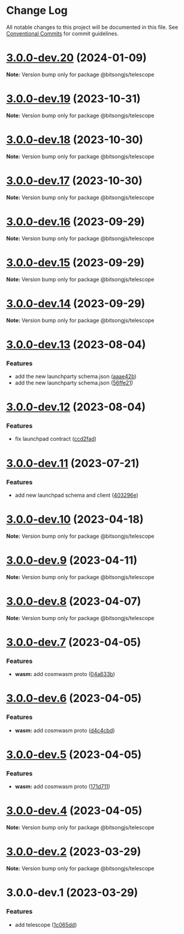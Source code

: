 # Change Log

All notable changes to this project will be documented in this file.
See [Conventional Commits](https://conventionalcommits.org) for commit guidelines.

# [3.0.0-dev.20](https://github.com/bitsongofficial/bitsongjs/compare/@bitsongjs/telescope@3.0.0-dev.19...@bitsongjs/telescope@3.0.0-dev.20) (2024-01-09)

**Note:** Version bump only for package @bitsongjs/telescope





# [3.0.0-dev.19](https://github.com/bitsongofficial/bitsongjs/compare/@bitsongjs/telescope@3.0.0-dev.18...@bitsongjs/telescope@3.0.0-dev.19) (2023-10-31)

**Note:** Version bump only for package @bitsongjs/telescope





# [3.0.0-dev.18](https://github.com/bitsongofficial/bitsongjs/compare/@bitsongjs/telescope@3.0.0-dev.17...@bitsongjs/telescope@3.0.0-dev.18) (2023-10-30)

**Note:** Version bump only for package @bitsongjs/telescope





# [3.0.0-dev.17](https://github.com/bitsongofficial/bitsongjs/compare/@bitsongjs/telescope@3.0.0-dev.16...@bitsongjs/telescope@3.0.0-dev.17) (2023-10-30)

**Note:** Version bump only for package @bitsongjs/telescope





# [3.0.0-dev.16](https://github.com/bitsongofficial/bitsongjs/compare/@bitsongjs/telescope@3.0.0-dev.15...@bitsongjs/telescope@3.0.0-dev.16) (2023-09-29)

**Note:** Version bump only for package @bitsongjs/telescope





# [3.0.0-dev.15](https://github.com/bitsongofficial/bitsongjs/compare/@bitsongjs/telescope@3.0.0-dev.14...@bitsongjs/telescope@3.0.0-dev.15) (2023-09-29)

**Note:** Version bump only for package @bitsongjs/telescope





# [3.0.0-dev.14](https://github.com/bitsongofficial/bitsongjs/compare/@bitsongjs/telescope@3.0.0-dev.13...@bitsongjs/telescope@3.0.0-dev.14) (2023-09-29)

**Note:** Version bump only for package @bitsongjs/telescope





# [3.0.0-dev.13](https://github.com/bitsongofficial/bitsongjs/compare/@bitsongjs/telescope@3.0.0-dev.12...@bitsongjs/telescope@3.0.0-dev.13) (2023-08-04)


### Features

* add the new launchparty schema.json ([aaae42b](https://github.com/bitsongofficial/bitsongjs/commit/aaae42bbf544f7241c57ebd8f1e7b235d47e31e3))
* add the new launchparty schema.json ([56ffe21](https://github.com/bitsongofficial/bitsongjs/commit/56ffe218518e90e2759da34ac0434bb5e8e80a74))





# [3.0.0-dev.12](https://github.com/bitsongofficial/bitsongjs/compare/@bitsongjs/telescope@3.0.0-dev.11...@bitsongjs/telescope@3.0.0-dev.12) (2023-08-04)


### Features

* fix launchpad contract ([ccd2fad](https://github.com/bitsongofficial/bitsongjs/commit/ccd2fad765634c7a23ad3d5261057805eabffc48))





# [3.0.0-dev.11](https://github.com/bitsongofficial/bitsongjs/compare/@bitsongjs/telescope@3.0.0-dev.10...@bitsongjs/telescope@3.0.0-dev.11) (2023-07-21)


### Features

* add new launchpad schema and client ([403296e](https://github.com/bitsongofficial/bitsongjs/commit/403296e0596740266f8e20ebf1a7d5b401f0ac31))





# [3.0.0-dev.10](https://github.com/bitsongofficial/bitsongjs/compare/@bitsongjs/telescope@3.0.0-dev.9...@bitsongjs/telescope@3.0.0-dev.10) (2023-04-18)

**Note:** Version bump only for package @bitsongjs/telescope





# [3.0.0-dev.9](https://github.com/bitsongofficial/bitsongjs/compare/@bitsongjs/telescope@3.0.0-dev.8...@bitsongjs/telescope@3.0.0-dev.9) (2023-04-11)

**Note:** Version bump only for package @bitsongjs/telescope





# [3.0.0-dev.8](https://github.com/bitsongofficial/bitsongjs/compare/@bitsongjs/telescope@3.0.0-dev.7...@bitsongjs/telescope@3.0.0-dev.8) (2023-04-07)

**Note:** Version bump only for package @bitsongjs/telescope





# [3.0.0-dev.7](https://github.com/bitsongofficial/bitsongjs/compare/@bitsongjs/telescope@3.0.0-dev.6...@bitsongjs/telescope@3.0.0-dev.7) (2023-04-05)


### Features

* **wasm:** add cosmwasm proto ([04a633b](https://github.com/bitsongofficial/bitsongjs/commit/04a633bd4ef7d906e7e608ddc30231587d370569))





# [3.0.0-dev.6](https://github.com/bitsongofficial/bitsongjs/compare/@bitsongjs/telescope@3.0.0-dev.5...@bitsongjs/telescope@3.0.0-dev.6) (2023-04-05)


### Features

* **wasm:** add cosmwasm proto ([d4c4cbd](https://github.com/bitsongofficial/bitsongjs/commit/d4c4cbdb8872f9e675b05246594450d66c5d9c1d))





# [3.0.0-dev.5](https://github.com/bitsongofficial/bitsongjs/compare/@bitsongjs/telescope@3.0.0-dev.4...@bitsongjs/telescope@3.0.0-dev.5) (2023-04-05)


### Features

* **wasm:** add cosmwasm proto ([171d711](https://github.com/bitsongofficial/bitsongjs/commit/171d711577a7857bbe924e394b3158c2cb94d341))





# [3.0.0-dev.4](https://github.com/bitsongofficial/bitsongjs/compare/@bitsongjs/telescope@3.0.0-dev.2...@bitsongjs/telescope@3.0.0-dev.4) (2023-04-05)

**Note:** Version bump only for package @bitsongjs/telescope





# [3.0.0-dev.2](https://github.com/bitsongofficial/bitsongjs/compare/@bitsongjs/telescope@3.0.0-dev.1...@bitsongjs/telescope@3.0.0-dev.2) (2023-03-29)

**Note:** Version bump only for package @bitsongjs/telescope





# 3.0.0-dev.1 (2023-03-29)


### Features

* add telescope ([1c065dd](https://github.com/bitsongofficial/bitsongjs/commit/1c065ddb0ca72c3a09faf2e5a1830d0bc519f79b))
